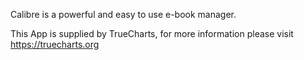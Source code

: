 Calibre is a powerful and easy to use e-book manager.

This App is supplied by TrueCharts, for more information please visit https://truecharts.org
